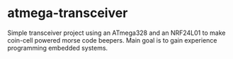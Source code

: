 # atmega-transceiver
Simple transceiver project using an ATmega328 and an NRF24L01 to make coin-cell powered morse code beepers. Main goal is to gain experience programming embedded systems.
